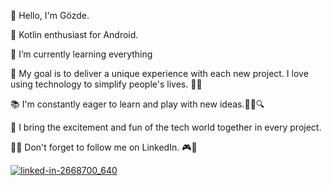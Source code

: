 

👋 Hello, I'm Gözde.

💖 Kotlin enthusiast for Android. 

🎯 I’m currently learning everything 

🌟 My goal is to deliver a unique experience with each new project. I love using technology to simplify people's lives. 🌈💡

📚 I'm constantly eager to learn and play with new ideas.👨‍💻🔍

🎉 I bring the excitement and fun of the tech world together in every project. 

🔗🌐 Don't forget to follow me on LinkedIn. 🎮🤝

[![linked-in-2668700_640](https://play-lh.googleusercontent.com/kMofEFLjobZy_bCuaiDogzBcUT-dz3BBbOrIEjJ-hqOabjK8ieuevGe6wlTD15QzOqw=w240-h480-rw)](https://www.linkedin.com/in/g%C3%B6zde-%C3%B6-70570a244/)





